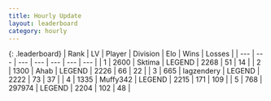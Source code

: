 ```yaml
---
title: Hourly Update
layout: leaderboard
category: hourly
---
```


{: .leaderboard}
| Rank | LV | Player | Division | Elo | Wins | Losses |
| --- | --- | --- | --- | --- | --- | --- |
| <span data-change="0">1</span> | 2600 | <span title="ID: 353063">Sktima</span> | LEGEND | <span data-change="0">2268</span> | <span data-change="0">51</span> | <span data-change="0">14</span> |
| <span data-change="0">2</span> | 1300 | <span title="ID: 402846">Ahab</span> | LEGEND | <span data-change="0">2226</span> | <span data-change="0">66</span> | <span data-change="0">22</span> |
| <span data-change="0">3</span> | 665 | <span title="ID: 628282">lagzendery</span> | LEGEND | <span data-change="0">2222</span> | <span data-change="0">73</span> | <span data-change="0">37</span> |
| <span data-change="0">4</span> | 1335 | <span title="ID: 720567">Muffy342</span> | LEGEND | <span data-change="7">2215</span> | <span data-change="1">171</span> | <span data-change="0">109</span> |
| <span data-change="0">5</span> | 768 | <span title="ID: 544038">297974</span> | LEGEND | <span data-change="0">2204</span> | <span data-change="0">102</span> | <span data-change="0">48</span> |
